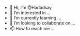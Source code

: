 - 👋 Hi, I’m @Hadadsay
- 👀 I’m interested in ...
- 🌱 I’m currently learning ...
- 💞️ I’m looking to collaborate on ...
- 📫 How to reach me ...

<!---
Hadadsay/Hadadsay is a ✨ special ✨ repository because its `README.md` (this file) appears on your GitHub profile.
You can click the Preview link to take a look at your changes.
--->
